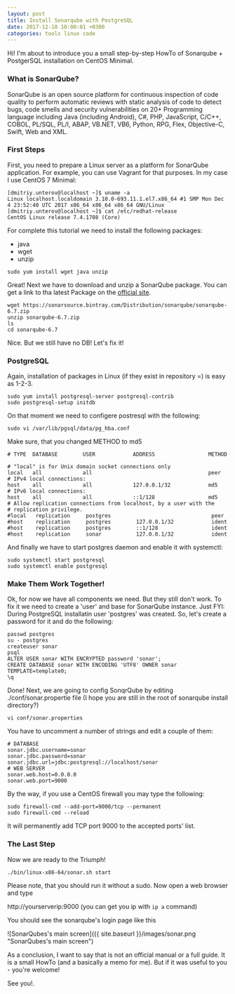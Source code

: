 ```yaml
---
layout: post
title: Install Sonarqube with PostgreSQL
date: 2017-12-10 10:00:01 +0300
categories: tools linux code
---
```


Hi! I'm about to introduce you a small step-by-step HowTo of Sonarqube + PostgerSQL installation on CentOS Minimal.

### What is SonarQube?

SonarQube is an open source platform for continuous inspection of code quality to perform automatic reviews with static analysis of code to detect bugs, code smells and security vulnerabilities on 20+ Programming language including Java (including Android), C#, PHP, JavaScript, C/C++, COBOL, PL/SQL, PL/I, ABAP, VB.NET, VB6, Python, RPG, Flex, Objective-C, Swift, Web and XML.

### First Steps

First, you need to prepare a Linux server as a platform for SonarQube application. For example, you can use Vagrant for that purposes. In my case I use CentOS 7 Minimal:
```
[dmitriy.unterov@localhost ~]$ uname -a
Linux localhost.localdomain 3.10.0-693.11.1.el7.x86_64 #1 SMP Mon Dec 4 23:52:40 UTC 2017 x86_64 x86_64 x86_64 GNU/Linux
[dmitriy.unterov@localhost ~]$ cat /etc/redhat-release
CentOS Linux release 7.4.1708 (Core)
```
For complete this tutorial we need to install the following packages:
* java
* wget
* unzip

```
sudo yum install wget java unzip
```
Great! Next we have to download and unzip a SonarQube package. You can get a link to tha latest Package on the [official site](https://www.sonarqube.org/).
```
wget https://sonarsource.bintray.com/Distribution/sonarqube/sonarqube-6.7.zip
unzip sonarqube-6.7.zip
ls
cd sonarqube-6.7
```
Nice. But we still have no DB! Let's fix it!

### PostgreSQL

Again, installation of packages in Linux (if they exist in repository =) is easy as 1-2-3.
```
sudo yum install postgresql-server postgresql-contrib
sudo postgresql-setup initdb
```
On that moment we need to configere postresql with the following:
```
sudo vi /var/lib/pgsql/data/pg_hba.conf
```
Make sure, that you changed METHOD to md5
```
# TYPE  DATABASE        USER            ADDRESS                 METHOD

# "local" is for Unix domain socket connections only
local   all             all                                     peer
# IPv4 local connections:
host    all             all             127.0.0.1/32            md5
# IPv6 local connections:
host    all             all             ::1/128                 md5
# Allow replication connections from localhost, by a user with the
# replication privilege.
#local   replication     postgres                                peer
#host    replication     postgres        127.0.0.1/32            ident
#host    replication     postgres        ::1/128                 ident
#host    replication     sonar           127.0.0.1/32            ident
```
And finally we have to start postgres daemon and enable it with systemctl:
```
sudo systemctl start postgresql
sudo systemctl enable postgresql
```

### Make Them Work Together!

Ok, for now we have all components we need. But they still don't work. 
To fix it we need to create a 'user' and base for SonarQube instance.
Just FYI: During PostgreSQL installatin user 'postgres' was created. So, let's create a password for it and do the following:
```
passwd postgres
su - postgres
createuser sonar
psql
ALTER USER sonar WITH ENCRYPTED password 'sonar';
CREATE DATABASE sonar WITH ENCODING 'UTF8' OWNER sonar TEMPLATE=template0;
\q
```
Done! Next, we are going to config SonqrQube by editing ./conf/sonar.propertie file (I hope you are still in the root of sonarqube install directory?)
```
vi conf/sonar.properties
```
You have to uncomment a number of strings and edit a couple of them:
```
# DATABASE
sonar.jdbc.username=sonar
sonar.jdbc.password=sonar
sonar.jdbc.url=jdbc:postgresql://localhost/sonar
# WEB SERVER
sonar.web.host=0.0.0.0
sonar.web.port=9000
```
By the way, if you use a CentOS firewall you may type the following:
```
sudo firewall-cmd --add-port=9000/tcp --permanent
sudo firewall-cmd --reload
```
It will permanently add TCP port 9000 to the accepted ports' list.

### The Last Step

Now we are ready to the Triumph!
```
./bin/linux-x86-64/sonar.sh start
```
Please note, that you should run it without a sudo.
Now open a web browser and type 

http://yourserverip:9000 (you can get you ip with `ip a` command)

You should see the sonarqube's login page like this

![SonarQubes's main screen]({{ site.baseurl }}/images/sonar.png "SonarQubes's main screen")

As a conclusion, I want to say that is not an official manual or a full guide. It is a small HowTo (and a basically a memo for me). But if it was useful to you - you're welcome!

See you!. 
